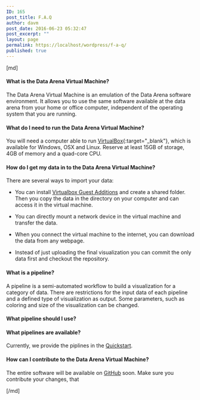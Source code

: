 ```yaml
---
ID: 165
post_title: F.A.Q
author: davm
post_date: 2016-06-23 05:32:47
post_excerpt: ""
layout: page
permalink: https://localhost/wordpress/f-a-q/
published: true
---
```

[md]


#### What is the Data Arena Virtual Machine?
The Data Arena Virtual Machine is an emulation of the Data Arena software environment. It allows you to
use the same software available at the data arena from your home or office computer, independent of the
operating system that you are running.

#### What do I need to run the Data Arena Virtual Machine?
You will need a computer able to run [VirtualBox](https://www.virtualbox.org){:target="_blank"}, which is available for Windows, OSX and Linux.
Reserve at least 15GB of storage, 4GB of memory and a quad-core CPU.

#### How do I get my data in to the Data Arena Virtual Machine?
There are several ways to import your data:

* You can install [Virtualbox Guest Additions](https://www.virtualbox.org/manual/ch04.html) and create a shared folder.
Then you copy the data in the directory on your computer and can access it in the virtual machine.

* You can directly mount a network device in the virtual machine and transfer the data.

* When you connect the virtual machine to the internet, you can download the data from any webpage.

* Instead of just uploading the final visualization you can commit the only data first and checkout the repository.


#### What is a pipeline?
A pipeline is a semi-automated workflow to build a visualization for a category of data.
There are restrictions for the input data of each pipeline and a defined type of visualization as output.
Some parameters, such as coloring and size of the visualization can be changed.
#### What pipeline should I use?

#### What pipelines are available?
Currently, we provide the piplines in the [Quickstart]({filename}quickstart.md).
#### How can I contribute to the Data Arena Virtual Machine?
The entire software will be available on [GitHub](https://github.com/UTSDataArena) soon.
Make sure you contribute your changes, that


[/md]